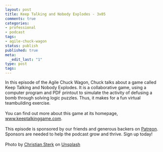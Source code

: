 ```yaml
---
layout: post
title: Keep Talking and Nobody Explodes - 3x05
comments: true
categories:
- professional
- podcast
tags:
- agile-chuck-wagon
status: publish
published: true
meta:
  _edit_last: "1"
type: post
tags:
---
```

<p>In this episode of the Agile Chuck Wagon, Chuck talks about a game called Keep Talking and Nobody Explodes. It is a collaborative game, using a computer program and PDF printout to simulate the activity of defusing a bomb through solving logic puzzles. Thus, it makes for a fun virtual teambuilding exercise. <br /><br />You can find out more about this game at its homepage, <a href="http://www.keeptalkinggame.com">www.keeptalkinggame.com</a>.<br /><br />This episode is sponsored by our friends and generous backers on <a href="https://www.patreon.com/agilechuckwagon">Patreon</a>. Sponsors are needed to help the podcast grow and thrive. Sign up today!<br /><br />Photo by <a href="https://unsplash.com/photos/PvPayVQwUiA?utm_source=unsplash&utm_medium=referral&utm_content=creditCopyText">Christian Sterk</a> on <a href="https://unsplash.com/?utm_source=unsplash&utm_medium=referral&utm_content=creditCopyText">Unsplash</a></p>
